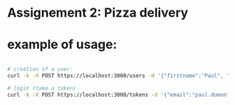 # Assignement 2: Pizza delivery

# example of usage:

```sh

# creation of a user:
curl -k -X POST https://localhost:3000/users -d '{"firstname":"Paul", "lastname":"Dumont", "email":"paul.dumont@gmail.com", "password":"1234", "address":"29 St James street, London"}'

# login (take a token)
curl -k -X POST https://localhost:3000/tokens -d '{"email":"paul.dumont@gmail.com", "password":"1234"}'


```
